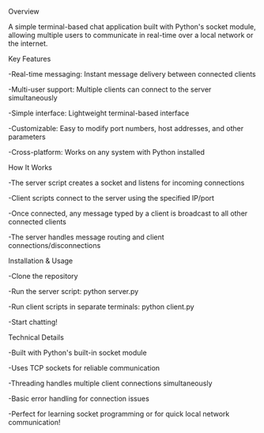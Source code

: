Overview

A simple terminal-based chat application built with Python's socket module, allowing multiple users to communicate in real-time over a local network or the internet.

Key Features

-Real-time messaging: Instant message delivery between connected clients

-Multi-user support: Multiple clients can connect to the server simultaneously

-Simple interface: Lightweight terminal-based interface

-Customizable: Easy to modify port numbers, host addresses, and other parameters

-Cross-platform: Works on any system with Python installed

How It Works

-The server script creates a socket and listens for incoming connections

-Client scripts connect to the server using the specified IP/port

-Once connected, any message typed by a client is broadcast to all other connected clients

-The server handles message routing and client connections/disconnections

Installation & Usage

-Clone the repository

-Run the server script: python server.py

-Run client scripts in separate terminals: python client.py

-Start chatting!

Technical Details


-Built with Python's built-in socket module

-Uses TCP sockets for reliable communication

-Threading handles multiple client connections simultaneously

-Basic error handling for connection issues

-Perfect for learning socket programming or for quick local network communication!
